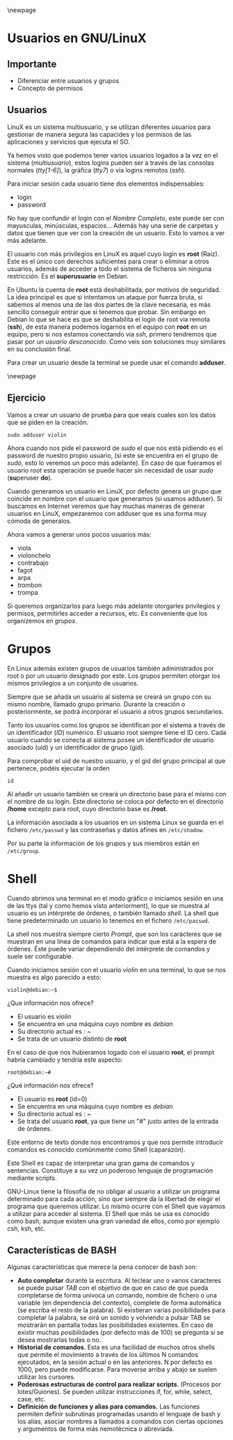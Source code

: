 \newpage
# Usuarios en GNU/LinuX

## Importante

 * Diferenciar entre usuarios y grupos
 * Concepto de permisos

## Usuarios

LinuX es un sistema multiusuario, y se utilizan diferentes usuarios para gestionar de manera segura las capacides y los permisos de las aplicaciones y servicios que ejecuta el SO.

Ya hemos visto que podemos tener varios usuarios logados a la vez en el sistema (*multiusuario*), estos logins pueden ser a través de las consolas normales (*tty[1-6]*), la gráfica (*tty7*) o via logins remotos (*ssh*).

Para iniciar sesión cada usuario tiene dos elementos indispensables:

 * login
 * password

No hay que confundir el login con el *Nombre Completo*, este puede ser con mayusculas, minúsculas, espacios...
Además hay una serie de carpetas y datos que tienen que ver con la creación de un usuario. Esto lo vamos a ver más adelante.

El usuario con más privilegios en LinuX es aquel cuyo login es **root** (Raiz). Este es el único con derechos suficientes para crear o eliminar a otros usuarios, además de acceder a todo el sistema de ficheros sin ninguna restricción. Es el **superusuario** en Debian.

En Ubuntu la cuenta de **root** está deshabilitada, por motivos de seguridad. La idea principal es que si intentamos un ataque por fuerza bruta, si sabemos al menos una de las dos partes de la clave necesaria, es más sencillo conseguir entrar que si tenemos que probar. Sin embargo en Debian lo que se hace es que se deshabilita el login de root via remota (**ssh**), de esta manera podemos logarnos en el equipo con **root** en un equipo, pero si nos estamos conectando via *ssh*, primero tendremos que pasar por un *usuario desconocido*. Como veis son soluciones muy similares en su conclusión final.

Para crear un usuario desde la terminal se puede usar el comando **adduser**.

\newpage
## Ejercicio

Vamos a crear un usuario de prueba para que veais cuales son los datos que se piden en la creación.

 `
sudo adduser violin
 `

Ahora cuando nos pide el password de *sudo* el que nos está pidiendo es el password de nuestro propio usuario, (si este se encuentra en el grupo de *sudo*, esto lo veremos un poco más adelante). En caso de que fueramos el usuario *root* esta operación se puede hacer sin necesidad de usar *sudo* (**su**peruser **do**).

Cuando generamos un usuario en LinuX, por defecto genera un grupo que coincide en nombre con el usuario que generamos (si usamos adduser). Si buscamos en Internet veremos que hay muchas maneras de generar usuarios en LinuX, empezaremos con adduser que es una forma muy cómoda de generalos.

Ahora vamos a generar unos pocos usuarios más:

 * viola
 * violonchelo
 * contrabajo
 * fagot
 * arpa
 * trombon
 * trompa

Si queremos organizarlos para luego más adelante otorgarles privilegios y permisos, permitirles acceder a recursos, etc. Es conveniente que los organizemos en *grupos*.

# Grupos

En Linux además existen grupos de usuarios también administrados por root o por un usuario designado por este. Los grupos permiten otorgar los mismos privilegios a un conjunto de usuarios.

Siempre que se añada un usuario al sistema se creará un grupo con su mismo nombre, llamado grupo primario. Durante la creación o posteriormente, se podrá incorporar el usuario a otros grupos secundarios.

Tanto los usuarios como los grupos se identifican por el sistema a través de un identificador (*ID*) numérico. El usuario root siempre tiene el ID cero. Cada usuario cuando se conecta al sistema posee un identificador de usuario asociado (uid) y un identificador de grupo (gid).

Para comprobar el uid de nuestro usuario, y el gid del grupo principal al que pertenece, podéis ejecutar la orden

 `
 id
 `

 Al añadir un usuario también se creará un directorio base para el mismo con el nombre de su login.  Este directorio se coloca por defecto en el directorio **/home** excepto para root, cuyo directorio  base es **/root**.

La información asociada a los usuarios en un sistema Linux se guarda en el fichero `/etc/passwd`
y las contraseñas y datos afines en  `/etc/shadow`.

Por su parte la información de los grupos y sus miembros están en `/etc/group`.


# Shell

Cuando abrimos una terminal en el modo gráfico o iniciamos sesión en una de las ttys (tal y como hemos visto anteriorment), lo que se muestra al usuario es un intérprete de órdenes, o también llamado *shell*. La shell que tiene predeterminado un usuario lo tenemos en el fichero `/etc/passwd`.

La shell nos muestra siempre cierto *Prompt*, que son los  carácteres que se muestran en una línea de comandos para indicar que está a la espera de órdenes. Éste puede variar dependiendo del intérprete de comandos y suele ser configurable.

Cuando iniciamos sesión con el usuario *violin* en una terminal, lo que se nos muestra es algo parecido a esto:

`violin@debian:~$`


¿Que información nos ofrece?

 * El usuario es *violin*
 * Se encuentra en una máquina cuyo nombre es *debian*
 * Su directorio actual es : *~*
 * Se trata de un usuario distinto de **root**

En el caso de que nos hubieramos logado con el usuario **root**, el prompt habría cambiado y tendría este aspecto:

`root@debian:~#`

¿Qué información nos ofrece?

 * El usuario es **root** (id=0)
 * Se encuentra en una máquina cuyo nombre es *debian*
 * Su directorio actual es : *~*
 * Se trata del usuario **root**, ya que tiene un "#" justo antes de la entrada de órdenes.

Este entorno de texto donde nos encontramos y que nos permite introducir comandos es conocido comúnmente como Shell (caparazón).

Este Shell es capaz de interpretar una gran gama de comandos y sentencias. Constituye a su vez un poderoso lenguaje de programación mediante scripts.

GNU-Linux tiene la filosofía de no obligar al usuario a utilizar un programa determinado para cada acción, sino que siempre da la libertad de elegir el programa que queremos utilizar. Lo mismo ocurre con el Shell que vayamos a utilizar para acceder al sistema. El Shell que más se usa es conocido como bash, aunque existen una gran variedad de ellos, como por ejemplo csh, ksh, etc.

## Características de BASH

Algunas características que merece la pena conocer de bash son:

 * **Auto completar** durante la escritura. Al teclear uno o varios caracteres se puede pulsar *TAB* con el objetivo de que en caso de que pueda completarse de forma unívoca un comando, nombre de fichero o una variable (en dependencia del contexto), complete de forma automática (se escriba el resto de la palabra). Si existieran varias posibilidades para completar la palabra, se oirá un sonido y volviendo a pulsar TAB se mostrarán en pantalla todas las posibilidades existentes. En caso de existir muchas posibilidades (por defecto más de 100) se pregunta si se desea mostrarlas todas o no.
 * **Historial de comandos**. Esta es una facilidad de muchos otros shells que permite el movimiento a través de los últimos N comandos ejecutados, en la sesión actual o en las anteriores. N por defecto es 1000, pero puede modificarse. Para moverse arriba y abajo se suelen utilizar los cursores.
 * **Poderosas estructuras de control para realizar scripts**. (Procesos por lotes/Guiones). Se pueden utilizar
instrucciones if, for, while, select, case, etc.
 * **Definición de funciones y alias para comandos.** Las funciones permiten definir subrutinas programadas usando el lenguaje de bash y los alias, asociar nombres a llamados a comandos con ciertas opciones y argumentos de forma más nemotécnica o abreviada.
